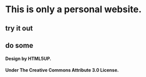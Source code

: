 # This is only a personal website.
## try it out
## do some 

#### Design by HTML5UP.
#### Under The Creative Commons Attribute 3.0 License.
